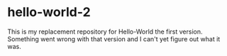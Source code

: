 # hello-world-2
This is my replacement repository for Hello-World the first version. Something went wrong with that version and I can't yet figure out what it was.
